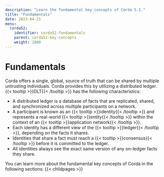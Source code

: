 ```yaml
---
description: "Learn the fundamental key concepts of Corda 5.1."
title: "Fundamentals"
date: 2023-04-21
menu:
  corda52:
    identifier: corda52-fundamentals
    parent: corda52-key-concepts
    weight: 1000
---
```

# Fundamentals

Corda offers a single, global, source of truth that can be shared by multiple untrusting individuals.
Corda provides this by utilizing a distributed ledger.
{{< tooltip >}}DLT{{< /tooltip >}} has the following characteristics:

* A distributed ledger is a database of facts that are replicated, shared, and synchronized across multiple participants on a network.
* A participant is known as an {{< tooltip >}}identity{{< /tooltip >}} and represents a real-world {{< tooltip >}}entity{{< /tooltip >}} within the context of an {{< tooltip >}}application network{{< /tooltip >}}.
* Each identity has a different view of the {{< tooltip >}}ledger{{< /tooltip >}}, depending on the facts it shares.
* Identities that share a fact must reach a {{< tooltip >}}consensus{{< /tooltip >}} before it is committed to the ledger.
* All identities always see the exact same version of any on-ledger facts they share.

You can learn more about the fundamental key concepts of Corda in the following sections:
{{< childpages >}}
